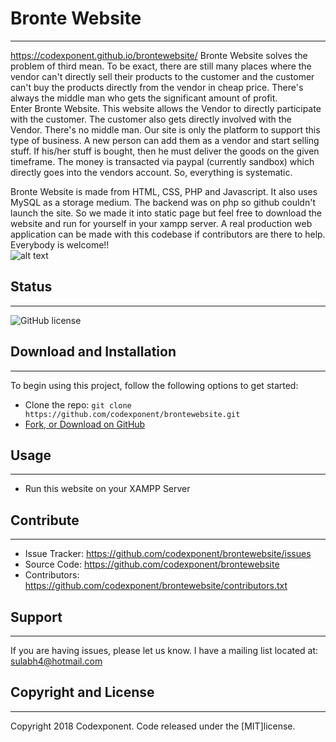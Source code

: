 # Bronte Website
--------

https://codexponent.github.io/brontewebsite/
Bronte Website solves the problem of third mean. To be exact, there are still many places where the vendor can't directly sell their products to the customer and the customer can't buy the products directly from the vendor in cheap price. There's always the middle man who gets the significant amount of profit. <br />
Enter Bronte Website. This website allows the Vendor to directly participate with the customer. The customer also gets directly involved with the Vendor. There's no middle man. Our site is only the platform to support this type of business. A new person can add them as a vendor and start selling stuff. If his/her stuff is bought, then he must deliver the goods on the given timeframe. The money is transacted via paypal (currently sandbox) which directly goes into the vendors account. So, everything is systematic.<br />

Bronte Website is made from HTML, CSS, PHP and Javascript. It also uses MySQL as a storage medium. The backend was on php so github couldn't launch the site. So we made it into static page but feel free to download the website and run for yourself in your xampp server. A real production web application can be made with this codebase if contributors are there to help. Everybody is welcome!!<br /> 
![alt text](https://i.imgur.com/o6kgTtx.png)

## Status
--------

![GitHub license](https://img.shields.io/badge/license-MIT-blue.svg)

## Download and Installation
-------

To begin using this project, follow the following options to get started:
* Clone the repo: `git clone https://github.com/codexponent/brontewebsite.git`
* [Fork, or Download on GitHub](https://github.com/codexponent/brontewebsite)

## Usage
-------

- Run this website on your XAMPP Server

## Contribute
----------

- Issue Tracker: https://github.com/codexponent/brontewebsite/issues
- Source Code: https://github.com/codexponent/brontewebsite
- Contributors: https://github.com/codexponent/brontewebsite/contributors.txt

## Support
-------

If you are having issues, please let us know.
I have a mailing list located at: sulabh4@hotmail.com

## Copyright and License
-------

Copyright 2018 Codexponent. Code released under the [MIT]license.

